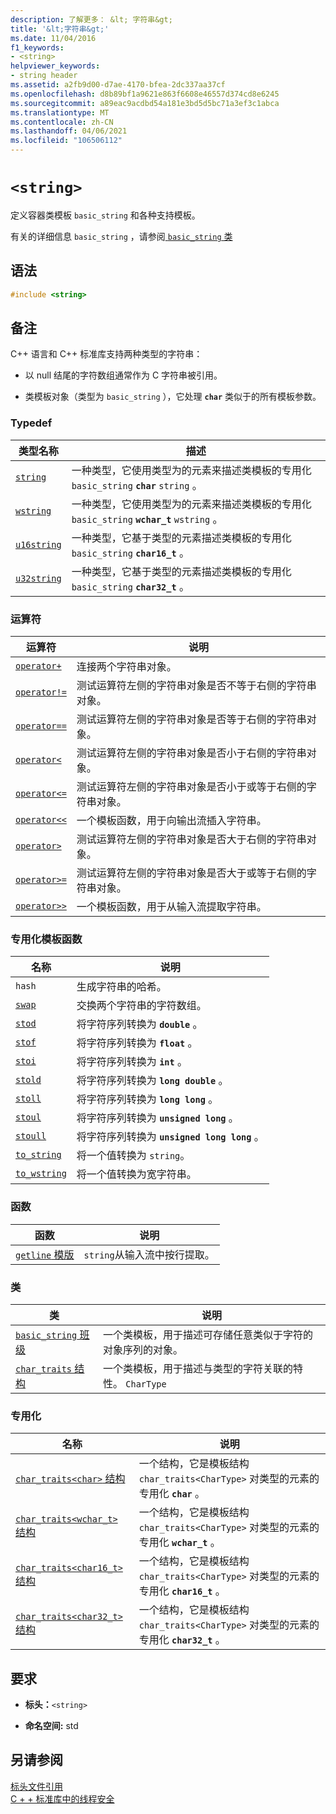 ```yaml
---
description: 了解更多： &lt; 字符串&gt;
title: '&lt;字符串&gt;'
ms.date: 11/04/2016
f1_keywords:
- <string>
helpviewer_keywords:
- string header
ms.assetid: a2fb9d00-d7ae-4170-bfea-2dc337aa37cf
ms.openlocfilehash: d8b89bf1a9621e863f6608e46557d374cd8e6245
ms.sourcegitcommit: a89eac9acdbd54a181e3bd5d5bc71a3ef3c1abca
ms.translationtype: MT
ms.contentlocale: zh-CN
ms.lasthandoff: 04/06/2021
ms.locfileid: "106506112"
---
```

# `<string>`

定义容器类模板 `basic_string` 和各种支持模板。

有关的详细信息 `basic_string` ，请参阅[ `basic_string` 类](../standard-library/basic-string-class.md)

## <a name="syntax"></a>语法

```cpp
#include <string>
```

## <a name="remarks"></a>备注

C++ 语言和 C++ 标准库支持两种类型的字符串：

- 以 null 结尾的字符数组通常作为 C 字符串被引用。

- 类模板对象（类型为 `basic_string` ），它处理 **`char`** 类似于的所有模板参数。

### <a name="typedefs"></a>Typedef

|类型名称|描述|
|-|-|
|[`string`](../standard-library/string-typedefs.md#string)|一种类型，它使用类型为的元素来描述类模板的专用化 `basic_string` **`char`** `string` 。|
|[`wstring`](../standard-library/string-typedefs.md#wstring)|一种类型，它使用类型为的元素来描述类模板的专用化 `basic_string` **`wchar_t`** `wstring` 。|
|[`u16string`](../standard-library/string-typedefs.md#u16string)|一种类型，它基于类型的元素描述类模板的专用化 `basic_string` **`char16_t`** 。|
|[`u32string`](../standard-library/string-typedefs.md#u32string)|一种类型，它基于类型的元素描述类模板的专用化 `basic_string` **`char32_t`** 。|

### <a name="operators"></a>运算符

|运算符|说明|
|-|-|
|[`operator+`](../standard-library/string-operators.md#op_add)|连接两个字符串对象。|
|[`operator!=`](../standard-library/string-operators.md#op_neq)|测试运算符左侧的字符串对象是否不等于右侧的字符串对象。|
|[`operator==`](../standard-library/string-operators.md#op_eq_eq)|测试运算符左侧的字符串对象是否等于右侧的字符串对象。|
|[`operator<`](../standard-library/string-operators.md#op_lt)|测试运算符左侧的字符串对象是否小于右侧的字符串对象。|
|[`operator<=`](../standard-library/string-operators.md#op_lt_eq)|测试运算符左侧的字符串对象是否小于或等于右侧的字符串对象。|
|[`operator<<`](../standard-library/string-operators.md#op_lt_lt)|一个模板函数，用于向输出流插入字符串。|
|[`operator>`](../standard-library/string-operators.md#op_gt)|测试运算符左侧的字符串对象是否大于右侧的字符串对象。|
|[`operator>=`](../standard-library/string-operators.md#op_gt_eq)|测试运算符左侧的字符串对象是否大于或等于右侧的字符串对象。|
|[`operator>>`](../standard-library/string-operators.md#op_gt_gt)|一个模板函数，用于从输入流提取字符串。|

### <a name="specialized-template-functions"></a>专用化模板函数

|名称|说明|
|-|-|
|`hash`|生成字符串的哈希。|
|[`swap`](../standard-library/string-functions.md#swap)|交换两个字符串的字符数组。|
|[`stod`](../standard-library/string-functions.md#stod)|将字符序列转换为 **`double`** 。|
|[`stof`](../standard-library/string-functions.md#stof)|将字符序列转换为 **`float`** 。|
|[`stoi`](../standard-library/string-functions.md#stoi)|将字符序列转换为 **`int`** 。|
|[`stold`](../standard-library/string-functions.md#stold)|将字符序列转换为 **`long double`** 。|
|[`stoll`](../standard-library/string-functions.md#stoll)|将字符序列转换为 **`long long`** 。|
|[`stoul`](../standard-library/string-functions.md#stoul)|将字符序列转换为 **`unsigned long`** 。|
|[`stoull`](../standard-library/string-functions.md#stoull)|将字符序列转换为 **`unsigned long long`** 。|
|[`to_string`](../standard-library/string-functions.md#to_string)|将一个值转换为 `string`。|
|[`to_wstring`](../standard-library/string-functions.md#to_wstring)|将一个值转换为宽字符串。|

### <a name="functions"></a>函数

|函数|说明|
|-|-|
|[`getline` 模版](../standard-library/string-functions.md#getline)|`string`从输入流中按行提取。|

### <a name="classes"></a>类

|类|说明|
|-|-|
|[`basic_string` 班级](../standard-library/basic-string-class.md)|一个类模板，用于描述可存储任意类似于字符的对象序列的对象。|
|[`char_traits` 结构](../standard-library/char-traits-struct.md)|一个类模板，用于描述与类型的字符关联的特性。 `CharType`|

### <a name="specializations"></a>专用化

|名称|说明|
|-|-|
|[`char_traits<char>` 结构](../standard-library/char-traits-char-struct.md)|一个结构，它是模板结构 `char_traits<CharType>` 对类型的元素的专用化 **`char`** 。|
|[`char_traits<wchar_t>` 结构](../standard-library/char-traits-wchar-t-struct.md)|一个结构，它是模板结构 `char_traits<CharType>` 对类型的元素的专用化 **`wchar_t`** 。|
|[`char_traits<char16_t>` 结构](../standard-library/char-traits-char16-t-struct.md)|一个结构，它是模板结构 `char_traits<CharType>` 对类型的元素的专用化 **`char16_t`** 。|
|[`char_traits<char32_t>` 结构](../standard-library/char-traits-char32-t-struct.md)|一个结构，它是模板结构 `char_traits<CharType>` 对类型的元素的专用化 **`char32_t`** 。|

## <a name="requirements"></a>要求

- **标头：**`<string>`

- **命名空间:** std

## <a name="see-also"></a>另请参阅

[标头文件引用](../standard-library/cpp-standard-library-header-files.md)\
[C + + 标准库中的线程安全](../standard-library/thread-safety-in-the-cpp-standard-library.md)
